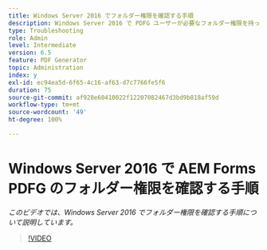```yaml
---
title: Windows Server 2016 でフォルダー権限を確認する手順
description: Windows Server 2016 で PDFG ユーザーが必要なフォルダー権限を持っていることを確認します
type: Troubleshooting
role: Admin
level: Intermediate
version: 6.5
feature: PDF Generator
topic: Administration
index: y
exl-id: ec94ea5d-6f65-4c16-af63-d7c7766fe5f6
duration: 75
source-git-commit: af928e60410022f12207082467d3bd9b818af59d
workflow-type: tm+mt
source-wordcount: '49'
ht-degree: 100%

---
```


# Windows Server 2016 で AEM Forms PDFG のフォルダー権限を確認する手順

*このビデオでは、Windows Server 2016 でフォルダー権限を確認する手順について説明しています。*

>[!VIDEO](https://video.tv.adobe.com/v/335519?quality=12&learn=on)

